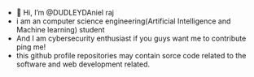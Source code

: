 - 👋 Hi, I’m @DUDLEYDAniel raj
- i am an computer science engineering(Artificial Intelligence and Machine learning) student
- And I am cybersecurity enthusiast if you guys want me to contribute ping me!
- this github profile repositories may contain sorce code related to the software and web development related.

<!---
DUDLEYDANIEL/DUDLEYDANIEL is a ✨ special ✨ repository because its `README.md` (this file) appears on your GitHub profile.
You can click the Preview link to take a look at your changes.
--->

